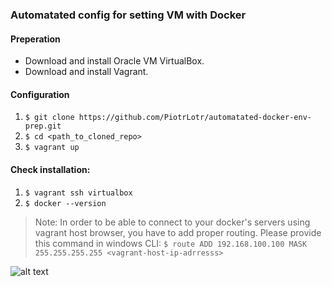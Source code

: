 ### Automatated config for setting VM with Docker

#### Preperation

- Download and install Oracle VM VirtualBox.
- Download and install Vagrant. 

#### Configuration

1. `$ git clone https://github.com/PiotrLotr/automatated-docker-env-prep.git`
2.  `$ cd <path_to_cloned_repo>`
3. `$ vagrant up`

#### Check installation:

1. `$ vagrant ssh virtualbox`
2. `$ docker --version`

> Note: In order to be able to connect to your docker's  servers using vagrant host browser, you have to add proper routing. Please provide this command in windows CLI:
`$ route ADD 192.168.100.100 MASK 255.255.255.255 <vagrant-host-ip-adrresss>`

![alt text](https://github.com/PiotrLotr/automatated-docker-env-prep.git/master/Bridged_network_VM.jpeg?raw=true)